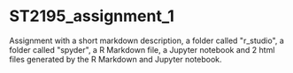 # ST2195_assignment_1

Assignment with 
a short markdown description,
a folder called "r_studio",
a folder called "spyder",
a R Markdown file,
a Jupyter notebook
and 2 html files generated by the R Markdown and Jupyter notebook.
